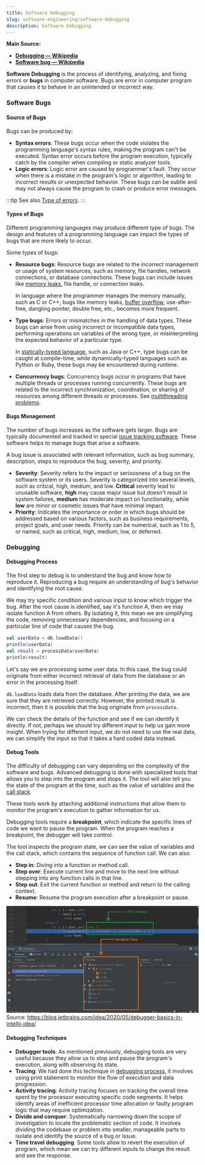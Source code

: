 ```yaml
---
title: Software Debugging
slug: software-engineering/software-debugging
description: Software Debugging
---
```


**Main Source:**

- **[Debugging — Wikipedia](https://en.wikipedia.org/wiki/Debugging)**
- **[Software bug — Wikipedia](https://en.wikipedia.org/wiki/Software_bug)**

**Software Debugging** is the process of identifying, analyzing, and fixing errors or **bugs** in computer software. Bugs are error in computer program that causes it to behave in an unintended or incorrect way.

### Software Bugs

#### Source of Bugs

Bugs can be produced by:

- **Syntax errors**: These bugs occur when the code violates the programming language's syntax rules, making the program can't be executed. Syntax error occurs before the program execution, typically catch by the compiler when compiling or static analyzer tools.
- **Logic errors**: Logic error are caused by programmer's fault. They occur when there is a mistake in the program's logic or algorithm, leading to incorrect results or unexpected behavior. These bugs can be subtle and may not always cause the program to crash or produce error messages.

:::tip
See also [Type of errors](/computer-and-programming-fundamentals/programming-concepts#type-of-error).
:::

#### Types of Bugs

Different programming languages may produce different type of bugs. The design and features of a programming language can impact the types of bugs that are more likely to occur.

Some types of bugs:

- **Resource bugs**: Resource bugs are related to the incorrect management or usage of system resources, such as memory, file handles, network connections, or database connections. These bugs can include issues like [memory leaks](/computer-security/other-attack-and-exploit#memory-leak), file handle, or connection leaks.

  In language where the programmer manages the memory manually, such as C or C++, bugs like memory leaks, [buffer overflow](/computer-security/other-attack-and-exploit#buffer-overflow), use-after-free, dangling pointer, double free, etc., becomes more frequent.

- **Type bugs**: Errors or mismatches in the handling of data types. These bugs can arise from using incorrect or incompatible data types, performing operations on variables of the wrong type, or misinterpreting the expected behavior of a particular type.

  In [statically-typed language](/computer-and-programming-fundamentals/computer-and-programming-terminology#typing-strength), such as Java or C++, type bugs can be caught at compile-time, while dynamically-typed languages such as Python or Ruby, these bugs may be encountered during runtime.

- **Concurrency bugs**: Concurrency bugs occur in programs that have multiple threads or processes running concurrently. These bugs are related to the incorrect synchronization, coordination, or sharing of resources among different threads or processes. See [multithreading problems](/operating-system/multithreading#multithreading-problems).

#### Bugs Management

The number of bugs increases as the software gets larger. Bugs are typically documented and tracked in special [issue tracking software](/software-engineering/open-sourcing#issues). These software helps to manage bugs that arise a software.

A bug issue is associated with relevant information, such as bug summary, description, steps to reproduce the bug, severity, and priority.

- **Severity**: Severity refers to the impact or seriousness of a bug on the software system or its users. Severity is categorized into several levels, such as critical, high, medium, and low. **Critical** severity lead to unusable software, **high** may cause major issue but doesn't result in system failures, **medium** has moderate impact on functionality, while **low** are minor or cosmetic issues that have minimal impact.
- **Priority**: Indicates the importance or order in which bugs should be addressed based on various factors, such as business requirements, project goals, and user needs. Priority can be numerical, such as 1 to 5, or named, such as critical, high, medium, low, or deferred.

### Debugging

#### Debugging Process

The first step to debug is to understand the bug and know how to reproduce it. Reproducing a bug require an understanding of bug's behavior and identifying the root cause.

We may try specific condition and various input to know which trigger the bug. After the root cause is identified, say it's function A, then we may isolate function A from others. By isolating it, this mean we are simplifying the code, removing unnecessary dependencies, and focusing on a particular line of code that causes the bug.

```kotlin
val userData = db.loadData()
println(userData)
val result = processData(userData)
println(result)
```

Let's say we are processing some user data. In this case, the bug could originate from either incorrect retrieval of data from the database or an error in the processing itself.

`db.loadData` loads data from the database. After printing the data, we are sure that they are retrieved correctly. However, the printed result is incorrect, then it is possible that the bug originate from `processData`.

We can check the details of the function and see if we can identify it directly. If not, perhaps we should try different input to help us gain more insight. When trying for different input, we do not need to use the real data, we can simplify the input so that it takes a hard coded data instead.

#### Debug Tools

The difficulty of debugging can vary depending on the complexity of the software and bugs. Advanced debugging is done with specialized tools that allows you to step into the program and stops it. The tool will also tell you the state of the program at the time, such as the value of variables and the [call stack](/data-structures-and-algorithms/recursion#call-stack).

These tools work by attaching additional instructions that allow them to monitor the program's execution to gather information for us.

Debugging tools require a **breakpoint**, which indicate the specific lines of code we want to pause the program. When the program reaches a breakpoint, the debugger will take control.

The tool inspects the program state, we can see the value of variables and the call stack, which contains the sequence of function call. We can also:

- **Step in**: Diving into a function or method call.
- **Step over**: Execute current line and move to the next line without stepping into any function calls in that line.
- **Step out**: Exit the current function or method and return to the calling context.
- **Resume**: Resume the program execution after a breakpoint or pause.

![IntelliJ debugger](./debugger.png)  
Source: https://blog.jetbrains.com/idea/2020/05/debugger-basics-in-intellij-idea/

#### Debugging Techniques

- **Debugger tools**: As mentioned previously, debugging tools are very useful because they allow us to stop and pause the program's execution, along with observing its state.
- **Tracing**: We had done this technique in [debugging process](#debugging-process), it involves using print statement to monitor the flow of execution and data progression.
- **Activity tracing**: Activity tracing focuses on tracking the overall time spent by the processor executing specific code segments. It helps identify areas of inefficient processor time allocation or faulty program logic that may require optimization.
- **Divide and conquer**: Systematically narrowing down the scope of investigation to locate the problematic section of code. It involves dividing the codebase or problem into smaller, manageable parts to isolate and identify the source of a bug or issue.
- **Time travel debugging**: Some tools allow to revert the execution of program, which mean we can try different inputs to change the result and see the response.
